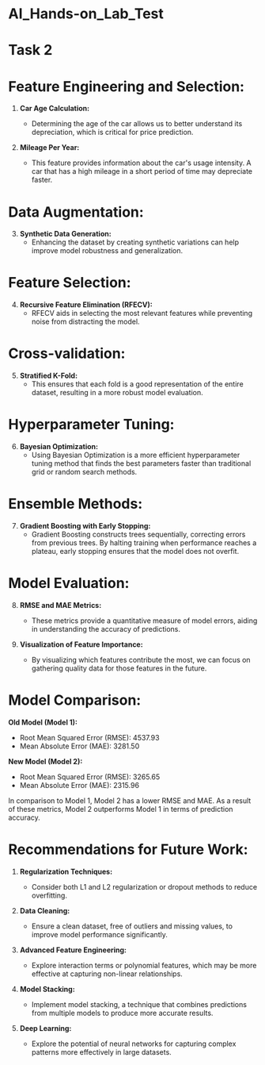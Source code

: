 # AI_Hands-on_Lab_Test
# Task 2
# Feature Engineering and Selection:

1. **Car Age Calculation:**
   - Determining the age of the car allows us to better understand its depreciation, which is critical for price prediction.

2. **Mileage Per Year:**
   - This feature provides information about the car's usage intensity. A car that has a high mileage in a short period of time may depreciate faster.

# Data Augmentation:

3. **Synthetic Data Generation:**
   - Enhancing the dataset by creating synthetic variations can help improve model robustness and generalization.

# Feature Selection:

4. **Recursive Feature Elimination (RFECV):**
   - RFECV aids in selecting the most relevant features while preventing noise from distracting the model.

# Cross-validation:

5. **Stratified K-Fold:**
   - This ensures that each fold is a good representation of the entire dataset, resulting in a more robust model evaluation.

# Hyperparameter Tuning:

6. **Bayesian Optimization:**
   - Using Bayesian Optimization is a more efficient hyperparameter tuning method that finds the best parameters faster than traditional grid or random search methods.

# Ensemble Methods:

7. **Gradient Boosting with Early Stopping:**
   - Gradient Boosting constructs trees sequentially, correcting errors from previous trees. By halting training when performance reaches a plateau, early stopping ensures that the model does not overfit.

# Model Evaluation:

8. **RMSE and MAE Metrics:**
   - These metrics provide a quantitative measure of model errors, aiding in understanding the accuracy of predictions.

9. **Visualization of Feature Importance:**
   - By visualizing which features contribute the most, we can focus on gathering quality data for those features in the future.


# Model Comparison:

**Old Model (Model 1):**
- Root Mean Squared Error (RMSE): 4537.93
- Mean Absolute Error (MAE): 3281.50

**New Model (Model 2):**
- Root Mean Squared Error (RMSE): 3265.65
- Mean Absolute Error (MAE): 2315.96

In comparison to Model 1, Model 2 has a lower RMSE and MAE. As a result of these metrics, Model 2 outperforms Model 1 in terms of prediction accuracy.

# Recommendations for Future Work:

1. **Regularization Techniques:**
   - Consider both L1 and L2 regularization or dropout methods to reduce overfitting.

2. **Data Cleaning:**
   - Ensure a clean dataset, free of outliers and missing values, to improve model performance significantly.

3. **Advanced Feature Engineering:**
   - Explore interaction terms or polynomial features, which may be more effective at capturing non-linear relationships.

4. **Model Stacking:**
   - Implement model stacking, a technique that combines predictions from multiple models to produce more accurate results.

5. **Deep Learning:**
   - Explore the potential of neural networks for capturing complex patterns more effectively in large datasets.
